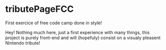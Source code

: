# tributePageFCC
First exercice of free code camp done in style!

Hey! Nothing much here, just a first experience with many things, this project is purely front-end and will  (hopefuly) consist on a visualy pleasent Nintendo tribute!
